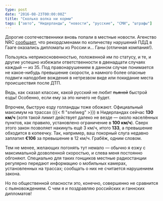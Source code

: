 ```yaml
---
type: post
date: "2016-08-23T00:00:00Z"
title: "Сколько волка ни корми"
tags: ["авто", "Нидерланды", "новости", "русские", "СМИ", "штрафы"]
---
```


Дорогие соотечественники вновь попали в местные новости. Агенство NRC [сообщает](https://www.nrc.nl/nieuws/2016/08/20/russissche-en-ghanese-diplomaten-misdragen-zich-vaker-in-het-verkeer-a1517248), что рекордсменами по количеству нарушений ПДД в Гааге оказались дипломаты из России и… Ганы (отличная компания!).

Пользуясь неприкосновенностью, положенной им по статусу, и те, и другие успешно избежали ответственности в двенадцати случаях каждый — из 35. Под правонарушением в данном случае понимается не какое-нибудь превышение скорости, а намного более опасные подвиги наподобие вождения в нетрезвом виде или покидание места происшествия после ДТП.

<!--more-->

Ведь, как сказал классик, какой русский не любит ~~пьяной~~ быстрой езды! Особенно, если ему за это ничего не будет.

Впрочем, быструю езду голландцы тоже обожают. Официальный максимум на трассах ({{< fl "snelweg" >}}) в Нидерландах сейчас **130 км/ч** (хотя такой лимит действует далеко не везде — около населённых пунктов, как правило, установлено ограничение в **100 км/ч**). Сверх этого закон позволяет накинуть ещё 3 км/ч, итого **133**, а превышение обходится в копеечку. Так, например, ваш покорный слуга недавно заплатил **€106** за превышение в 12 км/ч. Грабёж, одним словом.

Тем не менее, желающих погонять тут немало — обычно я езжу с максимальной дозволенной скоростью, и слева меня постоянно обгоняют. Специально для таких гонщиков местные радиостанции регулярно передают информацию о мобильных камерах, установленных на трассах; сообщать о них не считается нарушением закона.

Но по общественной опасности это, конечно, совершенно не сравнится с пьяновождением. С чем я и поздравляю российских и ганнских дипломатов!
